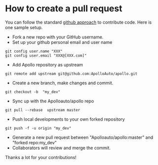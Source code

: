 How to create a pull request
==========================

You can follow the standard [github approach](https://help.github.com/articles/using-pull-requests/) to contribute code. Here is one sample setup.

- Fork a new repo with your GitHub username.
- Set up your github personal email and user name

```
git config user.name "XXX"
git config user.email "XXX@[XXX.com]"
```

- Add Apollo repository as upstream

```
git remote add upstream git@github.com:ApolloAuto/apollo.git
```

- Create a new branch, make changes and commit.

```
git checkout -b  "my_dev"
```

- Sync up with the Apolloauto/apollo repo

```
git pull --rebase  upstream master
```

- Push local developments to your own forked repository

```
git push -f -u origin "my_dev"
```

- Generate a new pull request between "Apolloauto/apollo:master" and "forked repo:my_dev"
- Collaborators will review and merge the commit.

Thanks a lot for your contributions! 

